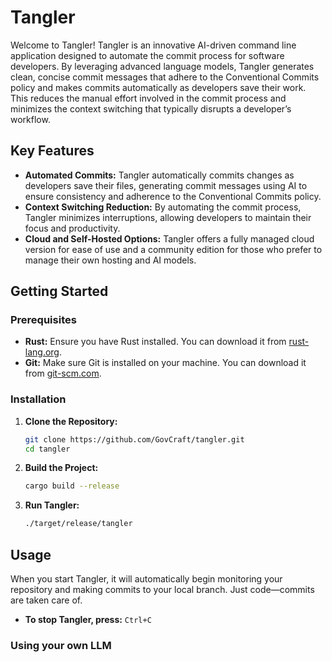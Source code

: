 # Tangler

Welcome to Tangler! Tangler is an innovative AI-driven command line application designed to automate the commit process for software developers. By leveraging advanced language models, Tangler generates clean, concise commit messages that adhere to the Conventional Commits policy and makes commits automatically as developers save their work. This reduces the manual effort involved in the commit process and minimizes the context switching that typically disrupts a developer’s workflow.

## Key Features

- **Automated Commits:** Tangler automatically commits changes as developers save their files, generating commit messages using AI to ensure consistency and adherence to the Conventional Commits policy.
- **Context Switching Reduction:** By automating the commit process, Tangler minimizes interruptions, allowing developers to maintain their focus and productivity.
- **Cloud and Self-Hosted Options:** Tangler offers a fully managed cloud version for ease of use and a community edition for those who prefer to manage their own hosting and AI models.

## Getting Started

### Prerequisites

- **Rust:** Ensure you have Rust installed. You can download it from [rust-lang.org](https://www.rust-lang.org/).
- **Git:** Make sure Git is installed on your machine. You can download it from [git-scm.com](https://git-scm.com/).

### Installation

1. **Clone the Repository:**
    ```sh
    git clone https://github.com/GovCraft/tangler.git
    cd tangler
    ```

2. **Build the Project:**
    ```sh
    cargo build --release
    ```

3. **Run Tangler:**
    ```sh
    ./target/release/tangler
    ```

## Usage

When you start Tangler, it will automatically begin monitoring your repository and making commits to your local branch. Just code—commits are taken care of.

- **To stop Tangler, press:** `Ctrl+C`

### Using your own LLM